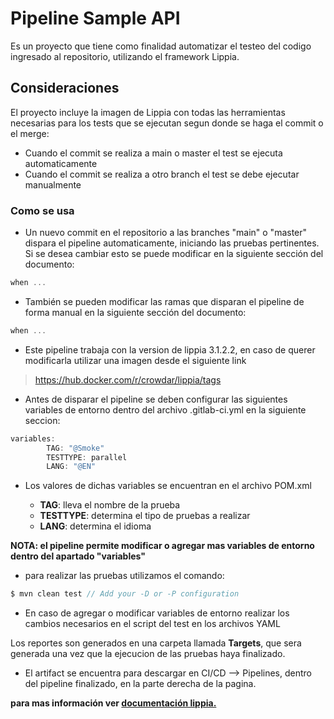 # Pipeline Sample API

 Es un proyecto que tiene como finalidad automatizar el testeo del codigo ingresado al repositorio, utilizando el framework Lippia.

## Consideraciones

El proyecto incluye la imagen de Lippia con todas las herramientas necesarias para los tests que se ejecutan segun donde se haga el commit o el merge:
- Cuando el commit se realiza a main o master el test se ejecuta automaticamente
- Cuando el commit se realiza a otro branch el test se debe ejecutar manualmente

### Como se usa

* Un nuevo commit en el repositorio a las branches "main" o "master" dispara el pipeline automaticamente, iniciando las pruebas pertinentes. Si se desea cambiar esto se puede modificar en la siguiente sección del documento:

```groovy
when ...
```

* También se pueden modificar las ramas que disparan el pipeline de forma manual en la siguiente sección del documento:

```groovy
when ...
```

* Este pipeline trabaja con la version de lippia 3.1.2.2, en caso de querer modificarla utilizar una imagen desde el siguiente link

> https://hub.docker.com/r/crowdar/lippia/tags


- Antes de disparar el pipeline se deben configurar las siguientes variables de entorno dentro del archivo .gitlab-ci.yml en la siguiente seccion:

```groovy
variables:
        TAG: "@Smoke"
        TESTTYPE: parallel
        LANG: "@EN"
```

- Los valores de dichas variables se encuentran en el archivo POM.xml

  * **TAG**: lleva el nombre de la prueba
  * **TESTTYPE**:  determina el tipo de pruebas a realizar
  * **LANG**: determina el idioma
  
**NOTA:  el pipeline permite modificar o agregar mas variables de entorno dentro del apartado "variables"**

* para realizar las pruebas utilizamos el comando: 

```groovy
$ mvn clean test // Add your -D or -P configuration
```

* En caso de agregar o modificar variables de entorno realizar los cambios necesarios en el script del test en los archivos YAML

Los reportes son generados en una carpeta llamada **Targets**, que sera generada una vez que la ejecucion de las pruebas haya finalizado.

* El artifact se encuentra para descargar en CI/CD --> Pipelines, dentro del pipeline finalizado, en la parte derecha de la pagina.

**para mas información ver [documentación lippia.](https://github.com/Crowdar/lippia-web-sample-project#getting-started "documentación lippia.")**
